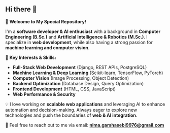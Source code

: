 ## Hi there 👋
🚀 **Welcome to My Special Repository!**  

I'm a **software developer & AI enthusiast** with a background in **Computer Engineering (B.Sc.)** and **Artificial Intelligence & Robotics (M.Sc.)**. I specialize in **web development**, while also having a strong passion for **machine learning and computer vision**.  

📌 **Key Interests & Skills:**  
- **Full-Stack Web Development** (Django, REST APIs, PostgreSQL)  
- **Machine Learning & Deep Learning** (Scikit-learn, TensorFlow, PyTorch)  
- **Computer Vision** (Image Processing, Object Detection)  
- **Backend Optimization** (Database Design, Query Optimization)  
- **Frontend Development** (HTML, CSS, JavaScript)  
- **Web Performance & Security**  

💡 I love working on **scalable web applications** and leveraging AI to enhance automation and decision-making. Always eager to explore new technologies and push the boundaries of **web & AI integration**.  

📩 Feel free to reach out to me via email: **nima.garshasebi9976@gmail.com**

